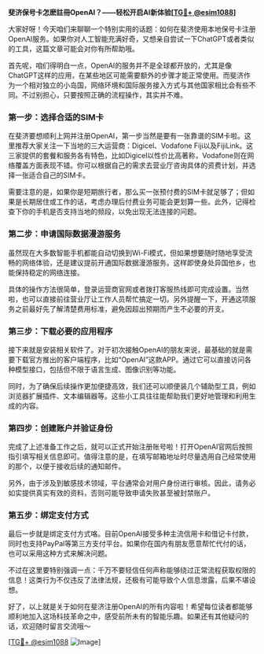 **斐济保号卡怎麽註冊OpenAI？——轻松开启AI新体验[[TG💪+ @esim1088](https://t.me/s/esim1088)]**

大家好呀！今天咱们来聊聊一个特别实用的话题：如何在斐济使用本地保号卡注册OpenAI服务。如果你对人工智能充满好奇，又想亲自尝试一下ChatGPT或者类似的工具，这篇文章可能会对你有所帮助哦。

首先呢，咱们得明白一点，OpenAI的服务并不是全球都开放的，尤其是像ChatGPT这样的应用，在某些地区可能需要额外的步骤才能正常使用。而斐济作为一个相对独立的小岛国，网络环境和国际服务接入方式与其他国家相比会有些不同。不过别担心，只要按照正确的流程操作，其实并不难。

### 第一步：选择合适的SIM卡

在斐济要想顺利上网并注册OpenAI，第一步当然是要有一张靠谱的SIM卡啦。这里推荐大家关注一下当地的三大运营商：Digicel、Vodafone Fiji以及FijiLink。这三家提供的套餐和服务各有特色，比如Digicel以性价比高著称，Vodafone则在网络覆盖方面表现不错。你可以根据自己的需求去营业厅咨询具体的资费计划，并选择一张适合自己的SIM卡。

需要注意的是，如果你是短期旅行者，那么买一张预付费的SIM卡就足够了；但如果是长期居住或工作的话，考虑办理后付费业务可能会更划算一些。此外，记得检查下你的手机是否支持当地的频段，以免出现无法连接的问题。

### 第二步：申请国际数据漫游服务

虽然现在大多数智能手机都能自动切换到Wi-Fi模式，但如果想要随时随地享受流畅的网络体验，还是建议提前开通国际数据漫游服务。这样即使身处异国他乡，也能保持稳定的网络连接。

具体的操作方法很简单，登录运营商官网或者拨打客服热线即可完成设置。当然啦，也可以直接前往营业厅让工作人员帮忙搞定一切。另外提醒一下，开通这项服务之前最好先了解清楚费用标准，避免因超出预期而产生不必要的开支。

### 第三步：下载必要的应用程序

接下来就是安装相关软件了。对于初次接触OpenAI的朋友来说，最基础的就是需要下载官方推出的客户端程序，比如“OpenAI”这款APP。通过它可以直接访问各种模型接口，包括但不限于语言生成、图像识别等功能。

同时，为了确保后续操作更加便捷高效，我们还可以顺便装几个辅助型工具，例如浏览器扩展插件、文本编辑器等。这些小工具往往能帮助我们更好地管理和利用生成的内容。

### 第四步：创建账户并验证身份

完成了上述准备工作之后，就可以正式开始注册账号啦！打开OpenAI官网后按照指引填写相关信息即可。值得注意的是，在填写邮箱地址时尽量选用自己经常使用的那个，以便于接收后续的通知邮件。

另外，由于涉及到敏感技术领域，平台通常会对用户身份进行审核。因此，请务必如实提供真实有效的资料，否则可能导致申请失败甚至被封禁账户。

### 第五步：绑定支付方式

最后一步就是绑定支付方式咯。目前OpenAI接受多种主流信用卡和借记卡付款，同时也支持PayPal等第三方支付平台。如果你在国内有朋友愿意帮忙代付的话，也可以采用这种方式来解决问题。

不过在这里要特别强调一点：千万不要轻信任何声称能够绕过正常流程获取权限的信息！这类行为不仅违反了法律法规，还极有可能导致个人信息泄露，后果不堪设想。

好了，以上就是关于如何在斐济注册OpenAI的所有内容啦！希望每位读者都能够顺利地加入这场科技革命之中，感受前所未有的智能乐趣。如果还有其他疑问的话，欢迎随时留言交流哦～

[[TG💪+ @esim1088](https://t.me/s/esim1088) ![Image](https://i.postimg.cc/4NQfJmqS/Snipaste-2025-05-13-00-14-12.png)]